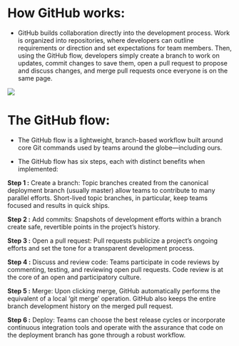 # How GitHub works:
- GitHub builds collaboration directly into the development process. Work is organized into repositories, where developers can outline requirements or direction and set expectations for team members. Then, using the GitHub flow, developers simply create a branch to work on updates, commit changes to save them, open a pull request to propose and discuss changes, and merge pull requests once everyone is on the same page.

![](https://user-images.githubusercontent.com/60896891/75186642-57134880-5716-11ea-9dc1-a0ae13e48127.png)

# The GitHub flow:
-	The GitHub flow is a lightweight, branch-based workflow built around core Git commands used by teams around the globe—including ours. 

-	The GitHub flow has six steps, each with distinct benefits when implemented:

**Step 1 :** Create a branch: Topic branches created from the canonical deployment branch (usually master) allow teams to contribute to many parallel efforts. Short-lived topic branches, in particular, keep teams focused and results in quick ships.

**Step 2 :** Add commits: Snapshots of development efforts within a branch create safe, revertible points in the project’s history.

**Step 3 :** Open a pull request: Pull requests publicize a project’s ongoing efforts and set the tone for a transparent development process.

**Step 4 :** Discuss and review code: Teams participate in code reviews by commenting, testing, and reviewing open pull requests. Code review is at the core of an open and participatory culture.

**Step 5 :** Merge: Upon clicking merge, GitHub automatically performs the equivalent of a local ‘git merge’ operation. GitHub also keeps the entire branch development history on the merged pull request.

**Step 6 :** Deploy: Teams can choose the best release cycles or incorporate continuous integration tools and operate with the assurance that code on the deployment branch has gone through a robust workflow.
